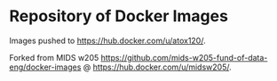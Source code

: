 
# Repository of Docker Images

Images pushed to <https://hub.docker.com/u/atox120/>.

Forked from MIDS w205 https://github.com/mids-w205-fund-of-data-eng/docker-images @ <https://hub.docker.com/u/midsw205/>.
